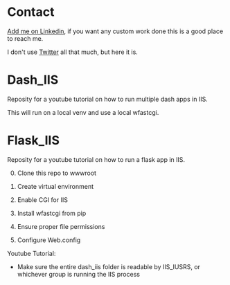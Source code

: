 # Contact

[Add me on Linkedin](https://www.linkedin.com/in/michael-fore-11a46a58/), if you want any custom work done this is a good place to reach me.

I don't use [Twitter](https://twitter.com/Wolfman_Brother) all that much, but here it is.

# Dash_IIS

Reposity for a youtube tutorial on how to run multiple dash apps in IIS.

This will run on a local venv and use a local wfastcgi.

# Flask_IIS

Reposity for a youtube tutorial on how to run a flask app in IIS.

0. Clone this repo to wwwroot

1. Create virtual environment

2. Enable CGI for IIS

3. Install wfastcgi from pip

4. Ensure proper file permissions 

5. Configure Web.config

Youtube Tutorial: 

* Make sure the entire dash_iis folder is readable by IIS_IUSRS, or whichever group is running the IIS process



